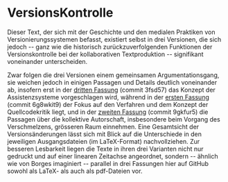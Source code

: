 # VersionsKontrolle

Dieser Text, der sich mit der Geschichte und den medialen Praktiken von
Versionierungssystemen befasst, existiert selbst in drei Versionen, die
sich jedoch -- ganz wie die historisch zurückzuverfolgenden Funktionen
der Versionskontrolle bei der kollaborativen Textproduktion --
signifikant voneinander unterscheiden.

Zwar folgen die drei Versionen einem gemeinsamen Argumentationsgang, sie
weichen jedoch in einigen Passagen und Details deutlich voneinander ab,
insofern erst in der [dritten
Fassung](https://github.com/nachsommer/VersionsKontrolle/tree/master/3.Fassung)
(commit 3fsd57) das Konzept der Assistenzsysteme vorgeschlagen wird,
während in der [ersten
Fassung](https://github.com/nachsommer/VersionsKontrolle/tree/master/1.Fassung)
(commit 6g8wkit9) der Fokus auf den Verfahren und dem Konzept der
Quellcodekritik liegt, und in der [zweiten
Fassung](https://github.com/nachsommer/VersionsKontrolle/tree/master/2.Fassung)
(commit 9gkfur5) die Passagen über die kollektive Autorschaft,
insbesondere beim Vorgang des Verschmelzens, grösseren Raum einnehmen.
Eine Gesamtsicht der Versionsänderungen lässt sich mit Blick auf die
Unterschiede in den jeweiligen Ausgangsdateien (im LaTeX-Format)
nachvollziehen. Zur besseren Lesbarkeit liegen die Texte in ihren drei
Varianten nicht nur gedruckt und auf einer linearen Zeitachse angeordnet, sondern --
ähnlich wie von Borges imaginiert -- parallel in drei Fassungen hier auf GitHub sowohl als
LaTeX- als auch als pdf-Dateien vor.
